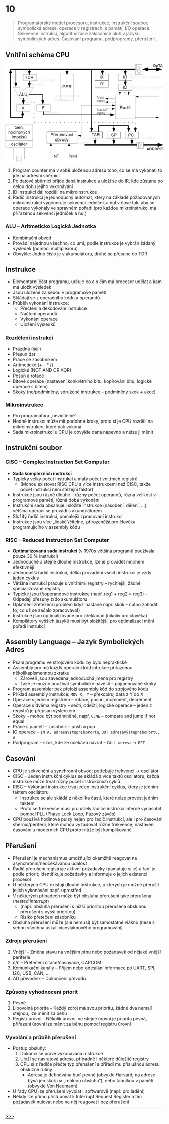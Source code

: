 # 10

> Programátorský model procesoru, instrukce, instrukční soubor, symbolická adresa, operace v registrech, s pamětí, I/O operace. Sekvence instrukcí, algoritmizace základních úloh v jazyku symbolických adres. Časování programu, podprogramy, přerušení.

## Vnitřní schéma CPU

![Vnitřní schéma CPU](./MG/10_01.png)

1. Program counter má v sobě uloženou adresu toho, co se má vykonat; to jde na adresní sběrnici
2. Po datové sběrnici přijde daná instrukce a uloží se do IR, kde zůstane po celou dobu jejího vykonávání
3. ID instrukci dál rozdělí na mikroinstrukce
4. Řadič instrukcí je jednoduchý automat, který na základě požadovaných mikroinstrukcí vygeneruje sekvenci jedniček a nul v čase tak, aby se operace vykonaly ve správném pořadí (pro každou mikroinstrukci má přiřazenou sekvenci jedniček a nul)

### ALU – Aritmeticko Logická Jednotka

* Kombinační obvod
* Provádí najednou všechno, co umí; podle instrukce je vybrán žádaný výsledek (pomocí multiplexoru)
* Obvykle: Jedno číslo je v akumulátoru, druhé se přesune do TDR

## Instrukce

* Elementární část programu, určuje co a s čím má procesor udělat a kam má uložit výsledek
* Jsou uložené za sebou v programové paměti
* Skládají se z operačního kódu a operandů
* Průběh vykonání instrukce:
  * Přečtení a dekódování instrukce
  * Načtení operandů
  * Vykonání operace
  * Uložení výsledků

### Rozdělení instrukcí

* Prázdná (`NOP`)
* Přesun dat
* Práce se zásobníkem
* Aritmetické (+ - * /)
* Logické (NOT AND OR XOR)
* Posun a rotace
* Bitové operace (nastavení konkrétního bitu, kopírování bitu, logické operace s bitem)
* Skoky (ne/podmíněný, sdružené instrukce – podmíněný skok + akce)

### Mikroinstrukce

* Pro programátora „neviditelné“
* Hodně instrukcí může mít podobné kroky, proto si je CPU rozdělí na mikroinstrukce, které pak vykoná
* Sada mikroinstrukcí u CPU je obvykle daná napevno a nelze ji měnit

## Instrukční soubor

### CISC – Complex Instruction Set Computer

* __Sada komplexních instrukcí__
* Typicky velký počet instrukcí a malý počet vnitřních registrů
  * (Mohou existovat RISC CPU s více instrukcemi než CISC, takže počet instrukcí není stěžejní faktor)
* Instrukce jsou různě dlouhé – různý počet operandů, různá velikost v programové paměti, různá doba vykonání
* Instrukční sada obsahuje i složité instrukce (násobení, dělení, ...), většina operací se provádí s&nbsp;akumulátorem
* Složitý řadič instrukcí, pomalejší zpracování instrukcí
* Instrukce jsou více „lidské“/čitelné, přirozenější pro člověka programujícího v assembly kódu

### RISC – Reduced Instruction Set Computer

* __Optimalizovaná sada instrukcí__ (v 1970s většina programů používala pouze 30 % instrukcí)
* Jednoduché a stejně dlouhé instrukce, lze je provádět mnohem efektivněji
* Jednodušší řadič instrukcí, délka provádění všech instrukcí je vždy jeden cyklus
* Většina instrukcí pracuje s vnitřními registry – rychlejší, žádné specializované registry
* Typické jsou tříoperandové instrukce (např. reg1 + reg2 = reg3) – Odpadají přesuny z/do akumulátoru
* Uplatnění zřetězení (problém když nastane např. skok – nutno zahodit to, co už se začalo zpracovávat)
* Instrukce jsou optimalizované pro překladač (nikoliv pro člověka)
* Kompilátory vyšších jazyků musí být složitější, pro optimalizaci mění pořadí instrukcí

## Assembly Language – Jazyk Symbolických Adres

* Psaní programu ve strojovém kódu by bylo nepraktické
* Assembly pro má každý operační kód intrukce přiřazenou několikapísmennou zkratku
  * Zároveň jsou zavedena jednoduchá jména pro registry
  * Také je možné používat symbolické návěstí – pojmenované skoky
* Program assembler pak přeloží assembly kód do strojového kódu
* Příklad assembly instrukce: `MOV X, Y` – překopíruj data z Y do X
* Operace s jedním registrem – rotace, posun, increment, decrement
* Operace s dvěma reigstry – sečti, odečti, logické operace – jeden z registrů je přepsán výsledkem
* Skoky – mohou být podmíněné, např. `CJNE` – compare and jump if not equal
* Práce s pamětí – zásobník – push a pop
* IO operace – `IN A, adresaVstupníhoPortu`, `OUT adresaVýstupníhoPortu, A`
* Podprogram – skok, kde ze očekává návrat – `CALL adresa` → `RET`

## Časování

* CPU je sekvenční a synchronní obvod; potřebuje frekvenci → oscilátor
* CISC – Jeden instrukční cyklus se skládá z více taktů oscilátoru, každá instrukce může trvat různý počet instrukčních cyklů
* RISC – Vykonání instrukce trvá jeden instrukční cyklus, který je jedním taktem oscilátoru
  * Instrukce se ale skládá z několika částí, které nelze provést jedním taktem
  * Proto se frekvence musí pro účely řadiče instrukcí interně vynásobit pomocí PLL (Phase Lock Loop, Fázový závěs)
* CPU používá hodinové pulzy nejen pro řadič instrukcí, ale i pro časování sběrnic/periferií, které mohou vyžadovat různé frekvence; nastavení časování u moderních CPU proto může být komplikované

## Přerušení

* Přerušení je mechanismus umožňující okamžitě reagovat na asynchronní/neočekávanou událost
* Řadič přerušení registruje aktivní požadavky (pamatuje si je) a řadí je podle priorit; identifikuje požadavky a informuje o jejich existenci procesor
* U některých CPU existují dlouhé instrukce, u kterých je možné přerušit jejich vykonávání např. uprostřed
* V některých případech může být obsluha přerušení také přerušena (_nested interrupt_)
  * (např. obsluha přerušení s nižší prioritou přerušena obsluhou přerušení s vyšší prioritou)
  * Riziko přetečení zásobníku
* Obsluha přerušení může (ale nemusí) být samostatné vlákno (nese s sebou všechna úskalí vícevláknového programování)

### Zdroje přerušení

1. Vnější – Změna stavu na vnějším pinu nebo požadavek od nějaké vnější periferie
2. č/č – Přetečení čítače/časovače, CAPCOM
3. Komunikační kanály – Příjem nebo odesílání informace po UART, SPI, I2C, USB, CAN, ...
4. AD převodník – Dokončení převodu

### Způsoby vyhodnocení priorit

1. Pevné
2. Libovolná priorita – Každý zdroj má svou prioritu, žádné dva nemají stejnou, lze měnit za běhu
3. Registr úrovní – Několik úrovní, ve stejné úrovni je priorita pevná, přiřazení úrovní lze měnit za běhu pomocí registru úrovní

### Vyvolání a průběh přerušení

* Postup obsluhy:
  1. Dokončí se právě vykonávaná instrukce
  2. Uloží se návratová adresa, případně i některé důležité registry
  3. CPU si z řadiče přečte typ přerušení a přiřadí mu příslušnou adresu obslužné rutiny
     * Adresa je definována buď pevně (obvykle Harvard; na adrese bývá jen skok na „reálnou obsluhu“), nebo tabulkou v paměti (obvykle Von Neumann)
* U řady CPU lze přerušení vyvolat i softwarově (např. pro ladění)
* Někdy lze přímo přistupovat k Interrupt Request Register a tím požadavek nulovat nebo na něj reagovat i bez přerušení

---
[>>>](./11.MD)
